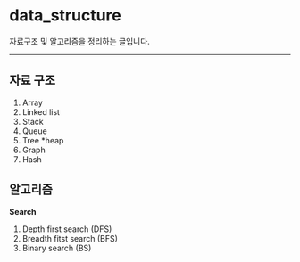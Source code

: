 
# data_structure
자료구조 및 알고리즘을 정리하는 글입니다.
***
## 자료 구조
1. Array
2. Linked list
3. Stack
4. Queue
5. Tree
  *heap
6. Graph
7. Hash

## 알고리즘
**Search**
  1. Depth first search (DFS)
  2. Breadth fitst search (BFS)
  3. Binary search (BS)
 
